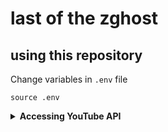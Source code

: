 # last of the zghost

## using this repository

Change variables in `.env` file

```
source .env
```

<details>
<summary> <strong>Accessing YouTube API</strong></summary>

1. REST API: `GET https://www.googleapis.com/youtube/v3/videos?part=id&chart=mostPopular&regionCode=FR&key={YOUR_API_KEY}`

2. HTTP requests with `Python`

*config discovery client..*

```python
    youtube = googleapiclient.discovery.build(
        serviceName=API_SERVICE_NAME, 
        version=API_VERSION, 
        developerKey=YOUTUBE_DATA_API_KEY
    )
```


**Videos: list** - `Returns a list of videos that match the API request parameters`

```python
    request = youtube.videos().list(
        part="snippet,contentDetails,statistics",
        chart="mostPopular",
        regionCode="US"
    )
    response = request.execute()
```

**Search: list** -`Returns a collection of search results that match the query parameters specified in the API request`

```python
    yt_data_api_request = youtube.search().list(
        part="id,snippet",
        type="video",
        q=TARGET_QUERY,
        videoDuration=VIDEO_DURATION,
        maxResults=NUM_RESULTS,
        publishedAfter=PUBLISHED_AFTER_TIMESTAMP,
        channelId=CHANNEL_ID,
        order=ORDER_CRITERIA,
    )
    yt_data_api_response = yt_data_api_request.execute()
```
 
</details>